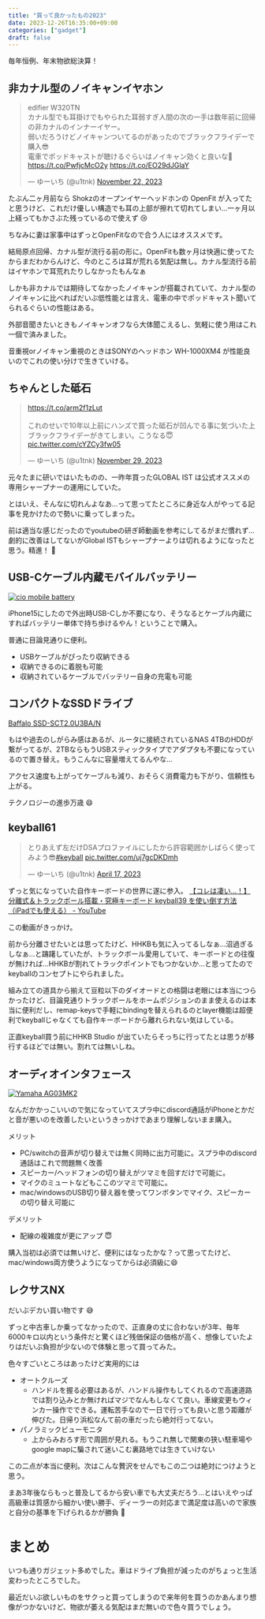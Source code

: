 ```yaml
---
title: "買って良かったもの2023"
date: 2023-12-26T16:35:00+09:00
categories: ["gadget"]
draft: false
---
```


毎年恒例、年末物欲総決算！

## 非カナル型のノイキャンイヤホン
<blockquote class="twitter-tweet"><p lang="ja" dir="ltr">edifier W320TN<br>カナル型でも耳掛けでもやられた耳弱すぎ人間の次の一手は数年前に回帰の非カナルのインナーイヤー。<br>弱いだろうけどノイキャンついてるのがあったのでブラックフライデーで購入😎<br>電車でポッドキャストが聴けるぐらいはノイキャン効くと良いな🙏<a href="https://t.co/PwfjcMcO2y">https://t.co/PwfjcMcO2y</a> <a href="https://t.co/EO29dJGlaY">https://t.co/EO29dJGlaY</a></p>&mdash; ゆーいち (@u1tnk) <a href="https://twitter.com/u1tnk/status/1727340409721143313?ref_src=twsrc%5Etfw">November 22, 2023</a></blockquote> <script async src="https://platform.twitter.com/widgets.js" charset="utf-8"></script>

たぶん二ヶ月前なら Shokzのオープンイヤーヘッドホンの OpenFit が入ってたと思うけど、これだけ優しい構造でも耳の上部が擦れて切れてしまい…一ヶ月以上経ってもかさぶた残っているので使えず 😢

ちなみに妻は家事中はずっとOpenFitなので合う人にはオススメです。

結局原点回帰、カナル型が流行る前の形に。OpenFitも数ヶ月は快適に使ってたからまだわからんけど、今のところは耳が荒れる気配は無し。カナル型流行る前はイヤホンで耳荒れたりしなかったもんなぁ

しかも非カナルでは期待してなかったノイキャンが搭載されていて、カナル型のノイキャンに比べればだいぶ低性能とは言え、電車の中でポッドキャスト聞いてられるぐらいの性能はある。

外部音聞きたいときもノイキャンオフなら大体聞こえるし、気軽に使う用はこれ一個で済みました。

音重視orノイキャン重視のときはSONYのヘッドホン WH-1000XM4 が性能良いのでこれの使い分けで生きていける。

## ちゃんとした砥石
<blockquote class="twitter-tweet"><p lang="ja" dir="ltr"><a href="https://t.co/arm2f1zLut">https://t.co/arm2f1zLut</a><br><br>これのせいで10年以上前にハンズで買った砥石が凹んでる事に気づいた上ブラックフライデーがきてしまい。こうなる😇 <a href="https://t.co/cYZCy3fw05">pic.twitter.com/cYZCy3fw05</a></p>&mdash; ゆーいち (@u1tnk) <a href="https://twitter.com/u1tnk/status/1729781900808421717?ref_src=twsrc%5Etfw">November 29, 2023</a></blockquote> <script async src="https://platform.twitter.com/widgets.js" charset="utf-8"></script>

元々たまに研いではいたものの、一昨年買ったGLOBAL IST は公式オススメの専用シャープナーの運用にしていた。

とはいえ、そんなに切れんよなあ…って思ってたところに身近な人がやってる記事を見かけたので勢いに乗ってしまった。

前は適当な感じだったのでyoutubeの研ぎ師動画を参考にしてるがまだ慣れず…劇的に改善はしてないがGlobal ISTもシャープナーよりは切れるようになったと思う。精進！ 💪


## USB-Cケーブル内蔵モバイルバッテリー
[![cio mobile battery](/images/cio_smart_coby.png)](https://amzn.to/3TFKgVh)


iPhone15にしたので外出時USB-Cしか不要になり、そうなるとケーブル内蔵にすればバッテリー単体で持ち歩けるやん！ということで購入。

普通に目論見通りに便利。

- USBケーブルがぴったり収納できる
- 収納できるのに着脱も可能
- 収納されているケーブルでバッテリー自身の充電も可能

## コンパクトなSSDドライブ
[Baffalo SSD-SCT2.0U3BA/N](https://amzn.to/3vjvWru)

もはや過去のしがらみ感はあるが、ルータに接続されているNAS
4TBのHDDが繋がってるが、2TBならもうUSBスティックタイプでアダプタも不要になっているので置き替え。もうこんなに容量増えてるんやな…

アクセス速度も上がってケーブルも減り、おそらく消費電力も下がり、信頼性も上がる。

テクノロジーの進歩万歳 😄

## keyball61
<blockquote class="twitter-tweet"><p lang="ja" dir="ltr">とりあえず左だけDSAプロファイルにしたから許容範囲かしばらく使ってみよう😎<a href="https://twitter.com/hashtag/keyball?src=hash&amp;ref_src=twsrc%5Etfw">#keyball</a> <a href="https://t.co/uj7gcDKDmh">pic.twitter.com/uj7gcDKDmh</a></p>&mdash; ゆーいち (@u1tnk) <a href="https://twitter.com/u1tnk/status/1647899076149772288?ref_src=twsrc%5Etfw">April 17, 2023</a></blockquote> <script async src="https://platform.twitter.com/widgets.js" charset="utf-8"></script>

ずっと気になっていた自作キーボードの世界に遂に参入。
[【コレは凄い…！】分離式＆トラックボール搭載・究極キーボード keyball39 を使い倒す方法（iPadでも使える） - YouTube](https://www.youtube.com/watch?v=QC791UY_M6Y&t=741s)

この動画がきっかけ。

前から分離させたいとは思ってたけど、HHKBも気に入ってるしなぁ…沼過ぎるしなぁ…と躊躇していたが、トラックボール愛用していて、キーボードとの往復が無ければ…HHKBが割れてトラックポイントでもつかないか…と思ってたのでkeyballのコンセプトにやられました。

組み立ての道具から揃えて豆粒以下のダイオードとの格闘は老眼には本当につらかったけど、目論見通りトラックボールをホームポジションのまま使えるのは本当に便利だし、remap-keysで手軽にbindingを替えられるのとlayer機能は超便利でkeyballじゃなくても自作キーボードから離れられない気はしている。

正直keyball買う前にHHKB Studio が出ていたらそっちに行ってたとは思うが移行するほどでは無い。割れては無いしね。

## オーディオインタフェース
[![Yamaha AG03MK2](/images/yamaha_ag03.png)](https://amzn.to/3NMlHCC)

なんだかかっこいいので気になっていてスプラ中にdiscord通話がiPhoneとかだと音が悪いのを改善したいというきっかけであまり理解しないまま購入。

メリット
- PC/switchの音声が切り替えでは無く同時に出力可能に。スプラ中のdiscord通話はこれで問題無く改善
- スピーカー/ヘッドフォンの切り替えがツマミを回すだけで可能に。
- マイクのミュートなどもここのツマミで可能に。
- mac/windowsのUSB切り替え器を使ってワンボタンでマイク、スピーカーの切り替え可能に

デメリット
- 配線の複雑度が更にアップ 😇

購入当初は必須では無いけど、便利にはなったかな？って思ってたけど、mac/windows両方使うようになってからは必須級に😄

## レクサスNX
だいぶデカい買い物です 😅

ずっと中古車しか乗ってなかったので、正直身の丈に合わないが3年、毎年6000キロ以内という条件だと驚くほど残価保証の価格が高く、想像していたよりはだいぶ負担が少ないので体験と思って買ってみた。

色々すごいところはあったけど実用的には

- オートクルーズ
  - ハンドルを握る必要はあるが、ハンドル操作もしてくれるので高速道路では割り込みとか無ければマジでなんもしなくて良い。車線変更もウィンカー操作でできる。運転苦手なので一日で行っても良いと思う距離が伸びた。日帰り浜松なんて前の車だったら絶対行ってない。
- パノラミックビューモニタ
  - 上からみおろす形で周囲が見れる。もうこれ無しで関東の狭い駐車場やgoogle mapに騙されて迷いこむ裏路地では生きていけない

この二点が本当に便利。次はこんな贅沢をせんでもこの二つは絶対につけようと思う。

まあ3年後ならもっと普及してるから安い車でも大丈夫だろう…とはいえやっぱ高級車は質感から細かい使い勝手、ディーラーの対応まで満足度は高いので家族と自分の基準を下げられるかが勝負 💪


# まとめ

いつも通りガジェット多めでした。車はドライブ負担が減ったのがちょっと生活変わったところでした。

最近だいぶ欲しいものをサクっと買ってしまうので来年何を買うのかあんまり想像がつかないけど、物欲が萎える気配はまだ無いので色々買うでしょう。